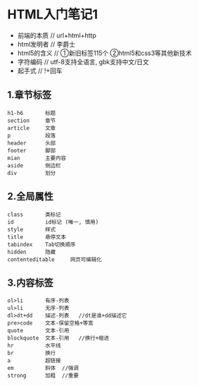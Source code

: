 # HTML入门笔记1

* 前端的本质        // url+html+http
* html发明者       // 李爵士
* html5的含义     // ①新旧标签115个  ②html5和css3等其他新技术
* 字符编码           // utf-8支持全语言, gbk支持中文/日文
* 起手式               //  !+回车



## 1.章节标签

```
h1-h6		标题
section		章节
article		文章
p			段落           
header		头部
footer		脚部
mian		主要内容
aside		侧边栏
div			划分
```



## 2.全局属性

```
class		类标记
id			id标记 (唯一, 慎用)
style		样式
title		悬停文本
tabindex	Tab切换顺序
hidden		隐藏
contenteditable		网页可编辑化
```



## 3.内容标签

```
ol>li		有序-列表
ul>li		无序-列表
dl>dt+dd	描述-列表   //dt是谁+dd描述它
pre>code	文本-保留空格+等宽
quote		文本-引用
blockquote	文本-引用	//换行+缩进
hr			水平线
br			换行
a			超链接
em			斜体	//强调
strong		加粗	//重要
```





